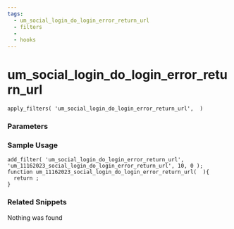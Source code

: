 ```yaml
---
tags: 
  - um_social_login_do_login_error_return_url
  - filters
  - 
  - hooks
---
```

# um\_social\_login\_do\_login\_error\_return\_url

``` php:no-line-numbers
apply_filters( 'um_social_login_do_login_error_return_url',  )
```
<div class='hook-sep'></div>

### Parameters

<div class='hook-sep'></div>



### Sample Usage

``` php:no-line-numbers
add_filter( 'um_social_login_do_login_error_return_url', 'um_11162023_social_login_do_login_error_return_url', 10, 0 );
function um_11162023_social_login_do_login_error_return_url(  ){
  return ;
}
```
<div class='hook-sep'></div>



### Related Snippets

Nothing was found

